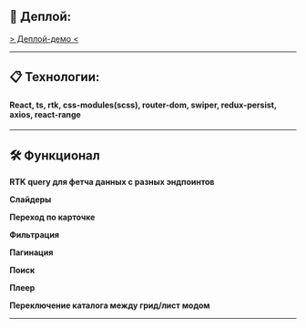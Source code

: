 ## 🔴 Деплой: 

[> Деплой-демо <](https://weebflix-remastered.vercel.app/)

---

## 📋 Технологии: 


#### React, ts, rtk, css-modules(scss), router-dom, swiper, redux-persist, axios, react-range

---

## 🛠 Функционал

**RTK query для фетча данных с разных эндпоинтов**

**Слайдеры**

**Переход по карточке**

**Фильтрация**

**Пагинация**

**Поиск**

**Плеер**

**Переключение каталога между грид/лист модом**

---  

